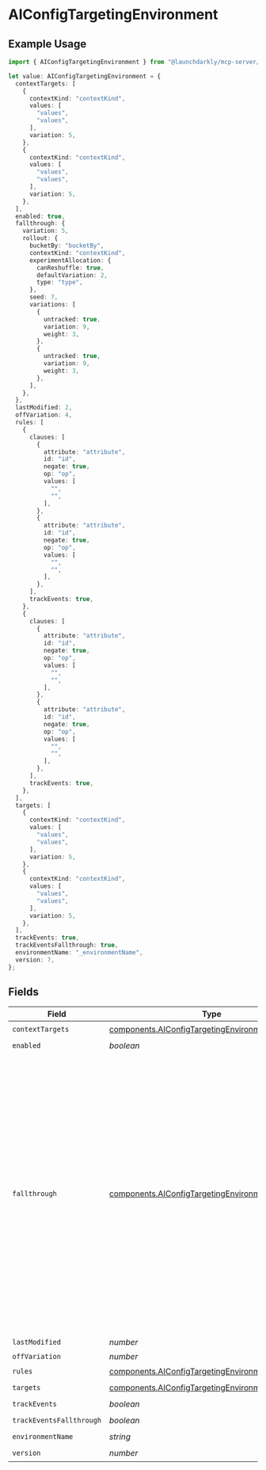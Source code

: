 # AIConfigTargetingEnvironment

## Example Usage

```typescript
import { AIConfigTargetingEnvironment } from "@launchdarkly/mcp-server/models/components";

let value: AIConfigTargetingEnvironment = {
  contextTargets: [
    {
      contextKind: "contextKind",
      values: [
        "values",
        "values",
      ],
      variation: 5,
    },
    {
      contextKind: "contextKind",
      values: [
        "values",
        "values",
      ],
      variation: 5,
    },
  ],
  enabled: true,
  fallthrough: {
    variation: 5,
    rollout: {
      bucketBy: "bucketBy",
      contextKind: "contextKind",
      experimentAllocation: {
        canReshuffle: true,
        defaultVariation: 2,
        type: "type",
      },
      seed: 7,
      variations: [
        {
          untracked: true,
          variation: 9,
          weight: 3,
        },
        {
          untracked: true,
          variation: 9,
          weight: 3,
        },
      ],
    },
  },
  lastModified: 2,
  offVariation: 4,
  rules: [
    {
      clauses: [
        {
          attribute: "attribute",
          id: "id",
          negate: true,
          op: "op",
          values: [
            "",
            "",
          ],
        },
        {
          attribute: "attribute",
          id: "id",
          negate: true,
          op: "op",
          values: [
            "",
            "",
          ],
        },
      ],
      trackEvents: true,
    },
    {
      clauses: [
        {
          attribute: "attribute",
          id: "id",
          negate: true,
          op: "op",
          values: [
            "",
            "",
          ],
        },
        {
          attribute: "attribute",
          id: "id",
          negate: true,
          op: "op",
          values: [
            "",
            "",
          ],
        },
      ],
      trackEvents: true,
    },
  ],
  targets: [
    {
      contextKind: "contextKind",
      values: [
        "values",
        "values",
      ],
      variation: 5,
    },
    {
      contextKind: "contextKind",
      values: [
        "values",
        "values",
      ],
      variation: 5,
    },
  ],
  trackEvents: true,
  trackEventsFallthrough: true,
  environmentName: "_environmentName",
  version: 7,
};
```

## Fields

| Field                                                                                                                                                                                                                                                                                                                   | Type                                                                                                                                                                                                                                                                                                                    | Required                                                                                                                                                                                                                                                                                                                | Description                                                                                                                                                                                                                                                                                                             | Example                                                                                                                                                                                                                                                                                                                 |
| ----------------------------------------------------------------------------------------------------------------------------------------------------------------------------------------------------------------------------------------------------------------------------------------------------------------------- | ----------------------------------------------------------------------------------------------------------------------------------------------------------------------------------------------------------------------------------------------------------------------------------------------------------------------- | ----------------------------------------------------------------------------------------------------------------------------------------------------------------------------------------------------------------------------------------------------------------------------------------------------------------------- | ----------------------------------------------------------------------------------------------------------------------------------------------------------------------------------------------------------------------------------------------------------------------------------------------------------------------- | ----------------------------------------------------------------------------------------------------------------------------------------------------------------------------------------------------------------------------------------------------------------------------------------------------------------------- |
| `contextTargets`                                                                                                                                                                                                                                                                                                        | [components.AIConfigTargetingEnvironmentTarget](../../models/components/aiconfigtargetingenvironmenttarget.md)[]                                                                                                                                                                                                        | :heavy_check_mark:                                                                                                                                                                                                                                                                                                      | N/A                                                                                                                                                                                                                                                                                                                     |                                                                                                                                                                                                                                                                                                                         |
| `enabled`                                                                                                                                                                                                                                                                                                               | *boolean*                                                                                                                                                                                                                                                                                                               | :heavy_check_mark:                                                                                                                                                                                                                                                                                                      | N/A                                                                                                                                                                                                                                                                                                                     |                                                                                                                                                                                                                                                                                                                         |
| `fallthrough`                                                                                                                                                                                                                                                                                                           | [components.AIConfigTargetingEnvironmentFallthrough](../../models/components/aiconfigtargetingenvironmentfallthrough.md)                                                                                                                                                                                                | :heavy_check_mark:                                                                                                                                                                                                                                                                                                      | N/A                                                                                                                                                                                                                                                                                                                     | {<br/>"rollout": {<br/>"experimentAllocation": {<br/>"defaultVariation": 2,<br/>"canReshuffle": true,<br/>"type": "type"<br/>},<br/>"seed": 7,<br/>"variations": [<br/>{<br/>"weight": 3,<br/>"_untracked": true,<br/>"variation": 9<br/>},<br/>{<br/>"weight": 3,<br/>"_untracked": true,<br/>"variation": 9<br/>}<br/>],<br/>"contextKind": "contextKind",<br/>"bucketBy": "bucketBy"<br/>},<br/>"variation": 5<br/>} |
| `lastModified`                                                                                                                                                                                                                                                                                                          | *number*                                                                                                                                                                                                                                                                                                                | :heavy_check_mark:                                                                                                                                                                                                                                                                                                      | N/A                                                                                                                                                                                                                                                                                                                     |                                                                                                                                                                                                                                                                                                                         |
| `offVariation`                                                                                                                                                                                                                                                                                                          | *number*                                                                                                                                                                                                                                                                                                                | :heavy_minus_sign:                                                                                                                                                                                                                                                                                                      | N/A                                                                                                                                                                                                                                                                                                                     |                                                                                                                                                                                                                                                                                                                         |
| `rules`                                                                                                                                                                                                                                                                                                                 | [components.AIConfigTargetingEnvironmentRule](../../models/components/aiconfigtargetingenvironmentrule.md)[]                                                                                                                                                                                                            | :heavy_check_mark:                                                                                                                                                                                                                                                                                                      | N/A                                                                                                                                                                                                                                                                                                                     |                                                                                                                                                                                                                                                                                                                         |
| `targets`                                                                                                                                                                                                                                                                                                               | [components.AIConfigTargetingEnvironmentTarget](../../models/components/aiconfigtargetingenvironmenttarget.md)[]                                                                                                                                                                                                        | :heavy_check_mark:                                                                                                                                                                                                                                                                                                      | N/A                                                                                                                                                                                                                                                                                                                     |                                                                                                                                                                                                                                                                                                                         |
| `trackEvents`                                                                                                                                                                                                                                                                                                           | *boolean*                                                                                                                                                                                                                                                                                                               | :heavy_check_mark:                                                                                                                                                                                                                                                                                                      | N/A                                                                                                                                                                                                                                                                                                                     |                                                                                                                                                                                                                                                                                                                         |
| `trackEventsFallthrough`                                                                                                                                                                                                                                                                                                | *boolean*                                                                                                                                                                                                                                                                                                               | :heavy_check_mark:                                                                                                                                                                                                                                                                                                      | N/A                                                                                                                                                                                                                                                                                                                     |                                                                                                                                                                                                                                                                                                                         |
| `environmentName`                                                                                                                                                                                                                                                                                                       | *string*                                                                                                                                                                                                                                                                                                                | :heavy_check_mark:                                                                                                                                                                                                                                                                                                      | N/A                                                                                                                                                                                                                                                                                                                     |                                                                                                                                                                                                                                                                                                                         |
| `version`                                                                                                                                                                                                                                                                                                               | *number*                                                                                                                                                                                                                                                                                                                | :heavy_check_mark:                                                                                                                                                                                                                                                                                                      | N/A                                                                                                                                                                                                                                                                                                                     |                                                                                                                                                                                                                                                                                                                         |